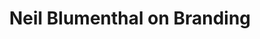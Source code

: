 ---
title: "Neil Blumenthal on Branding"
institution: LinkedIn
image: "./linkedin.png"
dateCompleted: "2016-09-01"
url: https://linkedin.com/
---